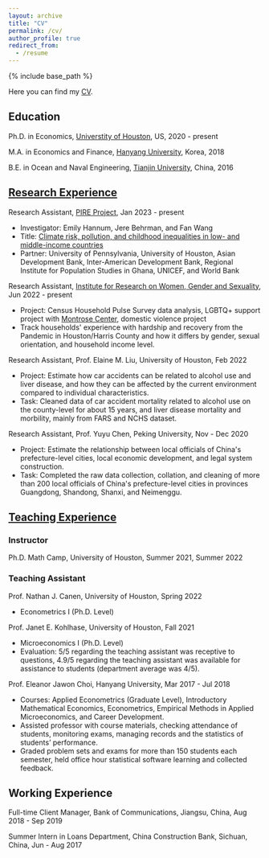 ```yaml
---
layout: archive
title: "CV"
permalink: /cv/
author_profile: true
redirect_from:
  - /resume
---
```


{% include base_path %}

Here you can find my <a href="/files/YujieZhang_CV_2303.pdf">CV</a>.

Education
------

Ph.D. in Economics, [Universtity of Houston](https://www.uh.edu/class/economics/), US, 2020 - present 

M.A. in Economics and Finance, [Hanyang University](https://econ.hanyang.ac.kr/), Korea, 2018 

B.E. in Ocean and Naval Engineering, [Tianjin University](http://www.tju.edu.cn/english/index.htm), China, 2016

[Research Experience](https://yujiezhangecon.github.io/research/)
------

<!-- 
### Working Papers and Work in Progress

"Natural Disasters, School System Resilience, and Educational Outcomes in Asia", with Jere Behrman, Emily Hannum, Minhaj Mahmud, and Fan Wang

"Gender-differed Sibling Effect on Health Outcomes"

### Research Experience
-->

Research Assistant, [PIRE Project](https://beta.nsf.gov/funding/opportunities/partnerships-international-research-education-pire-0), Jan 2023 - present
* Investigator: Emily Hannum, Jere Behrman, and Fan Wang
* Title: [Climate risk, pollution, and childhood inequalities in low- and middle-income countries](https://www.nsf.gov/awardsearch/showAward?AWD_ID=2230615)
* Partner: University of Pennsylvania, University of Houston, Asian Development Bank, Inter-American Development Bank, Regional Institute for Population Studies in Ghana, UNICEF, and World Bank

Research Assistant, [Institute for Research on Women, Gender and Sexuality](https://uh.edu/class/ws/irwgs/), Jun 2022 - present
* Project: Census Household Pulse Survey data analysis, LGBTQ+ support project with [Montrose Center](https://montrosecenter.org/), domestic violence project
* Track households' experience with hardship and recovery from the Pandemic in Houston/Harris County and how it differs by gender, sexual orientation, and household income level. 

Research Assistant, Prof. Elaine M. Liu, University of Houston, Feb 2022
* Project: Estimate how car accidents can be related to alcohol use and liver disease, and how they can be affected by the current environment compared to individual characteristics. 
* Task: Cleaned data of car accident mortality related to alcohol use on the county-level for about 15 years, and liver disease mortality and morbility, mainly from FARS and NCHS dataset. 

Research Assistant, Prof. Yuyu Chen, Peking University, Nov - Dec 2020
* Project: Estimate the relationship between local officials of China's prefecture-level cities, local economic development, and legal system construction. 
* Task: Completed the raw data collection, collation, and cleaning of more than 200 local officials of China's prefecture-level cities in provinces Guangdong, Shandong, Shanxi, and Neimenggu. 

[Teaching Experience](https://yujiezhangecon.github.io/teaching/) 
------

### Instructor

Ph.D. Math Camp, University of Houston, Summer 2021, Summer 2022

### Teaching Assistant 

Prof. Nathan J. Canen, University of Houston, Spring 2022
* Econometrics I (Ph.D. Level) 

Prof. Janet E. Kohlhase, University of Houston, Fall 2021
* Microeconomics I (Ph.D. Level)
* Evaluation: 5/5 regarding the teaching assistant was receptive to questions, 4.9/5 regarding the teaching assistant was available for assistance to students (department average was 4/5).

Prof. Eleanor Jawon Choi, Hanyang University, Mar 2017 - Jul 2018
* Courses: Applied Econometrics (Graduate Level), Introductory Mathematical Economics, Econometrics, Empirical Methods in Applied Microeconomics, and Career Development.  
* Assisted professor with course materials, checking attendance of students, monitoring exams, managing records and the statistics of students’ performance. 
* Graded problem sets and exams for more than 150 students each semester, held office hour statistical software learning and collected feedback.

Working Experience 
------

Full-time Client Manager, Bank of Communications, Jiangsu, China, Aug 2018 - Sep 2019

Summer Intern in Loans Department, China Construction Bank, Sichuan, China, Jun - Aug 2017

